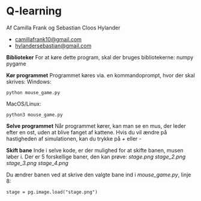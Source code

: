 # Q-learning
Af Camilla Frank og Sebastian Cloos Hylander
 - camillafrank10@gmail.com
 - hylandersebastian@gmail.com

**Biblioteker**
For at køre dette program, skal der bruges bibliotekerne:
numpy
pygame


**Kør programmet**
Programmet køres via. en kommandoprompt, hvor der skal skrives:
Windows:
```
python mouse_game.py
```
MacOS/Linux:
```
python3 mouse_game.py
```

**Selve programmet**
Når programmet kører, kan man se en mus, der leder efter en ost, uden at blive fanget af kattene.
Hvis du vil ændre på hastigheden af simulationen, kan du trykke på *+* eller *-*

**Skift bane**
Inde i selve kode, er der mulighed for at skifte banen, musen løber i.
Der er 5 forskellige baner, den kan prøve:
*stage.png*
*stage_2.png*
*stage_3.png*
*stage_4.png*

Du ændrer banen ved at skrive den valgte bane ind i *mouse_game.py*, linje 8:
```
stage = pg.image.load("stage.png")
```
